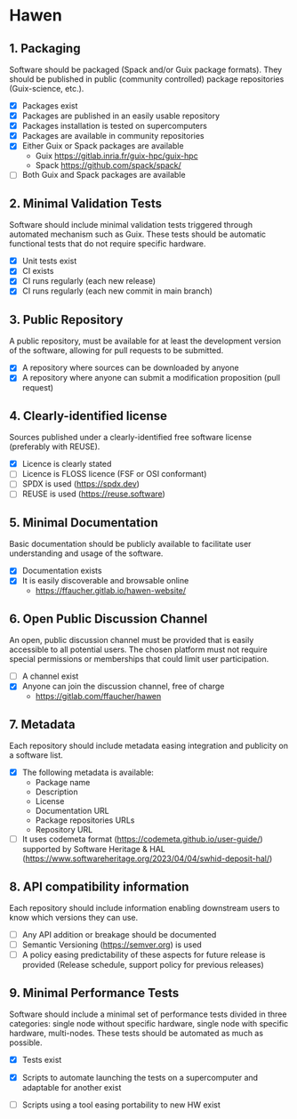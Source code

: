 # Hawen

## 1. Packaging

Software should be packaged (Spack and/or Guix package formats). They should be published in  public (community controlled) package repositories (Guix-science, etc.).
- [x] Packages exist
- [x] Packages are published in an easily usable repository
- [x] Packages installation is tested on supercomputers
- [x] Packages are available in community repositories
- [x] Either Guix or Spack packages are available
  - Guix https://gitlab.inria.fr/guix-hpc/guix-hpc
  - Spack https://github.com/spack/spack/
- [ ] Both Guix and Spack packages are available

## 2. Minimal Validation Tests

Software should include minimal validation tests triggered through automated mechanism such as Guix. These tests should be automatic functional tests that do not require specific hardware.
- [x] Unit tests exist
- [x] CI exists
- [x] CI runs regularly (each new release)
- [x] CI runs regularly (each new commit in main branch)

## 3. Public Repository

A public repository, must be available for at least the development version of the software, allowing for pull requests to be submitted.
- [x] A repository where sources can be downloaded by anyone
- [x] A repository where anyone can submit a modification proposition (pull request)

## 4. Clearly-identified license

Sources published under a clearly-identified free software license (preferably with REUSE).
- [x] Licence is clearly stated
- [ ] Licence is FLOSS licence (FSF or OSI conformant)
- [ ] SPDX is used (https://spdx.dev)
- [ ] REUSE is used (https://reuse.software)

## 5. Minimal Documentation

Basic documentation should be publicly available to facilitate user understanding and usage of the software.
- [x] Documentation exists
- [x] It is easily discoverable and browsable online
  - https://ffaucher.gitlab.io/hawen-website/

## 6. Open Public Discussion Channel

An open, public discussion channel must be provided that is easily accessible to all potential users. The chosen platform must not require special permissions or memberships that could limit user participation.
- [ ] A channel exist
- [x] Anyone can join the discussion channel, free of charge
  - https://gitlab.com/ffaucher/hawen

## 7. Metadata

Each repository should include metadata easing integration and publicity on a software list.
- [x] The following metadata is available:
	* Package name
	* Description
	* License
	* Documentation URL
	* Package repositories URLs
	* Repository URL
- [ ] It uses codemeta format (https://codemeta.github.io/user-guide/) supported by Software Heritage & HAL (https://www.softwareheritage.org/2023/04/04/swhid-deposit-hal/)

## 8. API compatibility information

Each repository should include information enabling downstream users to know which versions they can use.
- [ ] Any API addition or breakage should be documented
- [ ] Semantic Versioning (https://semver.org) is used
- [ ] A policy easing predictability of these aspects for future release is provided (Release schedule, support policy for previous releases)

## 9. Minimal Performance Tests

Software should include a minimal set of performance tests divided in three categories: single node without specific hardware, single node with specific hardware, multi-nodes. These tests should be automated as much as possible.
- [x] Tests exist
- [x] Scripts to automate launching the tests on a supercomputer and adaptable for another exist
- [ ] Scripts using a tool easing portability to new HW exist


